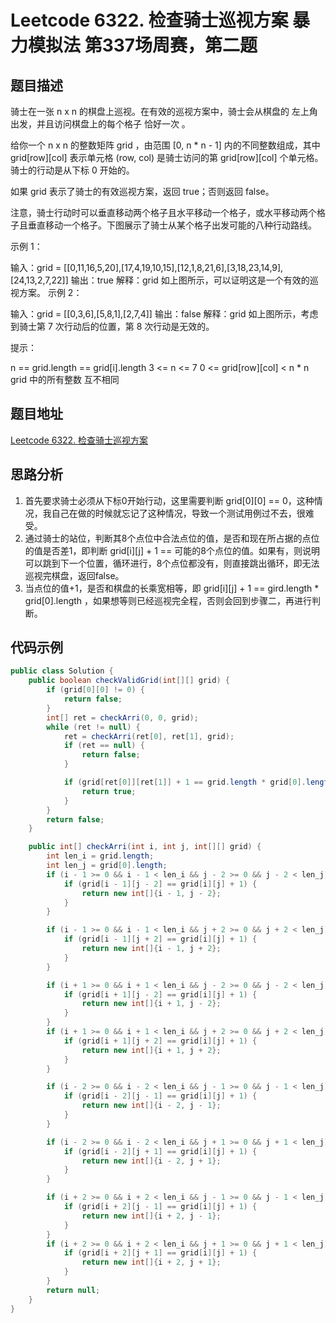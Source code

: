 # Leetcode 6322. 检查骑士巡视方案 暴力模拟法 第337场周赛，第二题
## 题目描述
骑士在一张 n x n 的棋盘上巡视。在有效的巡视方案中，骑士会从棋盘的 左上角 出发，并且访问棋盘上的每个格子 恰好一次 。

给你一个 n x n 的整数矩阵 grid ，由范围 [0, n * n - 1] 内的不同整数组成，其中 grid[row][col] 表示单元格 (row, col) 是骑士访问的第 grid[row][col] 个单元格。骑士的行动是从下标 0 开始的。

如果 grid 表示了骑士的有效巡视方案，返回 true；否则返回 false。

注意，骑士行动时可以垂直移动两个格子且水平移动一个格子，或水平移动两个格子且垂直移动一个格子。下图展示了骑士从某个格子出发可能的八种行动路线。


示例 1：


输入：grid = [[0,11,16,5,20],[17,4,19,10,15],[12,1,8,21,6],[3,18,23,14,9],[24,13,2,7,22]]
输出：true
解释：grid 如上图所示，可以证明这是一个有效的巡视方案。
示例 2：


输入：grid = [[0,3,6],[5,8,1],[2,7,4]]
输出：false
解释：grid 如上图所示，考虑到骑士第 7 次行动后的位置，第 8 次行动是无效的。


提示：

n == grid.length == grid[i].length
3 <= n <= 7
0 <= grid[row][col] < n * n
grid 中的所有整数 互不相同

## 题目地址
[Leetcode 6322. 检查骑士巡视方案](https://leetcode.cn/problems/check-knight-tour-configuration/solution/leetcode-6322-jian-cha-qi-shi-xun-shi-fa-0ece/)

## 思路分析
1. 首先要求骑士必须从下标0开始行动，这里需要判断 grid[0][0] == 0，这种情况，我自己在做的时候就忘记了这种情况，导致一个测试用例过不去，很难受。
2. 通过骑士的站位，判断其8个点位中合法点位的值，是否和现在所占据的点位的值是否差1，即判断 grid[i][j] + 1 == 可能的8个点位的值。如果有，则说明可以跳到下一个位置，循环进行，8个点位都没有，则直接跳出循环，即无法巡视完棋盘，返回false。
3. 当点位的值+1，是否和棋盘的长乘宽相等，即 grid[i][j] + 1 == gird.length * grid[0].length ，如果想等则已经巡视完全程，否则会回到步骤二，再进行判断。

## 代码示例

```java
public class Solution {
    public boolean checkValidGrid(int[][] grid) {
        if (grid[0][0] != 0) {
            return false;
        }
        int[] ret = checkArri(0, 0, grid);
        while (ret != null) {
            ret = checkArri(ret[0], ret[1], grid);
            if (ret == null) {
                return false;
            }

            if (grid[ret[0]][ret[1]] + 1 == grid.length * grid[0].length) {
                return true;
            }
        }
        return false;
    }

    public int[] checkArri(int i, int j, int[][] grid) {
        int len_i = grid.length;
        int len_j = grid[0].length;
        if (i - 1 >= 0 && i - 1 < len_i && j - 2 >= 0 && j - 2 < len_j) {
            if (grid[i - 1][j - 2] == grid[i][j] + 1) {
                return new int[]{i - 1, j - 2};
            }
        }

        if (i - 1 >= 0 && i - 1 < len_i && j + 2 >= 0 && j + 2 < len_j) {
            if (grid[i - 1][j + 2] == grid[i][j] + 1) {
                return new int[]{i - 1, j + 2};
            }
        }

        if (i + 1 >= 0 && i + 1 < len_i && j - 2 >= 0 && j - 2 < len_j) {
            if (grid[i + 1][j - 2] == grid[i][j] + 1) {
                return new int[]{i + 1, j - 2};
            }
        }
        if (i + 1 >= 0 && i + 1 < len_i && j + 2 >= 0 && j + 2 < len_j) {
            if (grid[i + 1][j + 2] == grid[i][j] + 1) {
                return new int[]{i + 1, j + 2};
            }
        }

        if (i - 2 >= 0 && i - 2 < len_i && j - 1 >= 0 && j - 1 < len_j) {
            if (grid[i - 2][j - 1] == grid[i][j] + 1) {
                return new int[]{i - 2, j - 1};
            }
        }

        if (i - 2 >= 0 && i - 2 < len_i && j + 1 >= 0 && j + 1 < len_j) {
            if (grid[i - 2][j + 1] == grid[i][j] + 1) {
                return new int[]{i - 2, j + 1};
            }
        }

        if (i + 2 >= 0 && i + 2 < len_i && j - 1 >= 0 && j - 1 < len_j) {
            if (grid[i + 2][j - 1] == grid[i][j] + 1) {
                return new int[]{i + 2, j - 1};
            }
        }
        if (i + 2 >= 0 && i + 2 < len_i && j + 1 >= 0 && j + 1 < len_j) {
            if (grid[i + 2][j + 1] == grid[i][j] + 1) {
                return new int[]{i + 2, j + 1};
            }
        }
        return null;
    }
}
```